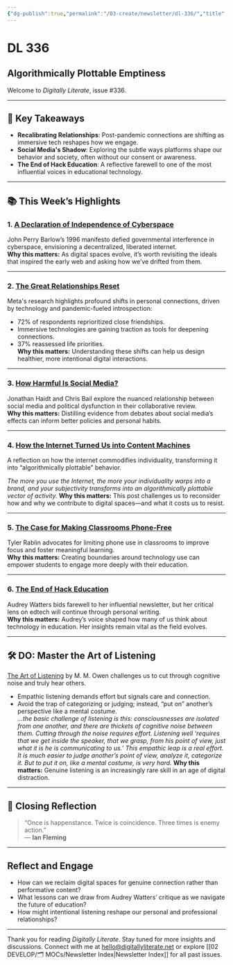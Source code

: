 ```yaml
---
{"dg-publish":true,"permalink":"/03-create/newsletter/dl-336/","title":"Algorithmically Plottable Emptiness","tags":["data","disinformation","education","facebook","futures","identity","privacy","security","social-media"]}
---
```



# DL 336

## Algorithmically Plottable Emptiness

Welcome to _Digitally Literate_, issue #336.  

---

## 🔖 Key Takeaways

- **Recalibrating Relationships**: Post-pandemic connections are shifting as immersive tech reshapes how we engage.  
- **Social Media's Shadow**: Exploring the subtle ways platforms shape our behavior and society, often without our consent or awareness.  
- **The End of Hack Education**: A reflective farewell to one of the most influential voices in educational technology.  

---

## 📚 This Week’s Highlights

### 1. **[A Declaration of Independence of Cyberspace](https://www.youtube.com/watch?v=3WS9DhSIWR0)**  
John Perry Barlow’s 1996 manifesto defied governmental interference in cyberspace, envisioning a decentralized, liberated internet.  
**Why this matters:** As digital spaces evolve, it’s worth revisiting the ideals that inspired the early web and asking how we’ve drifted from them.

---

### 2. **[The Great Relationships Reset](https://www.facebook.com/business/news/insights/the-great-relationships-reset?content_id=g9Lx5lQC7HRotqD)**  
Meta's research highlights profound shifts in personal connections, driven by technology and pandemic-fueled introspection:  
- 72% of respondents reprioritized close friendships.  
- Immersive technologies are gaining traction as tools for deepening connections.  
- 37% reassessed life priorities.  
**Why this matters:** Understanding these shifts can help us design healthier, more intentional digital interactions.

---

### 3. **[How Harmful Is Social Media?](https://www.newyorker.com/culture/annals-of-inquiry/we-know-less-about-social-media-than-we-think)**  
Jonathan Haidt and Chris Bail explore the nuanced relationship between social media and political dysfunction in their collaborative review.  
**Why this matters:** Distilling evidence from debates about social media’s effects can inform better policies and personal habits.

---

### 4. **[How the Internet Turned Us into Content Machines](https://www.newyorker.com/culture/infinite-scroll/how-the-internet-turned-us-into-content-machines)**  
A reflection on how the internet commodifies individuality, transforming it into “algorithmically plottable” behavior.  

_The more you use the Internet, the more your individuality warps into a brand, and your subjectivity transforms into an algorithmically plottable vector of activity._
**Why this matters:** This post challenges us to reconsider how and why we contribute to digital spaces—and what it costs us to resist.

---

### 5. **[The Case for Making Classrooms Phone-Free](https://www.edsurge.com/news/2022-06-06-the-case-for-making-classrooms-phone-free)**  
Tyler Rablin advocates for limiting phone use in classrooms to improve focus and foster meaningful learning.  
**Why this matters:** Creating boundaries around technology use can empower students to engage more deeply with their education.

---

### 6. **[The End of Hack Education](http://hackeducation.com/2022-06-15/so-long-and-thanks-for-all-the-fish)**  
Audrey Watters bids farewell to her influential newsletter, but her critical lens on edtech will continue through personal writing.  
**Why this matters:** Audrey’s voice shaped how many of us think about technology in education. Her insights remain vital as the field evolves.

---

## 🛠️ DO: Master the Art of Listening

[The Art of Listening](https://aeon.co/essays/the-psychologist-carl-rogers-and-the-art-of-active-listening) by M. M. Owen challenges us to cut through cognitive noise and truly hear others.  
- Empathic listening demands effort but signals care and connection.  
- Avoid the trap of categorizing or judging; instead, “put on” another’s perspective like a mental costume.  
_...the basic challenge of listening is this: consciousnesses are isolated from one another, and there are thickets of cognitive noise between them. Cutting through the noise requires effort. Listening well ‘requires that we get inside the speaker, that we grasp, from his point of view, just what it is he is communicating to us.’ This empathic leap is a real effort. It is much easier to judge another’s point of view, analyze it, categorize it. But to put it on, like a mental costume, is very hard._
**Why this matters:** Genuine listening is an increasingly rare skill in an age of digital distraction.

---

## 🌟 Closing Reflection

> “Once is happenstance. Twice is coincidence. Three times is enemy action.”  
> — **Ian Fleming**

---

## Reflect and Engage

- How can we reclaim digital spaces for genuine connection rather than performative content?  
- What lessons can we draw from Audrey Watters’ critique as we navigate the future of education?  
- How might intentional listening reshape our personal and professional relationships?  

---

Thank you for reading _Digitally Literate_. Stay tuned for more insights and discussions. Connect with me at [hello@digitallyliterate.net](mailto:hello@digitallyliterate.net) or explore [[02 DEVELOP/🗂️ MOCs/Newsletter Index\|Newsletter Index]] for all past issues.
